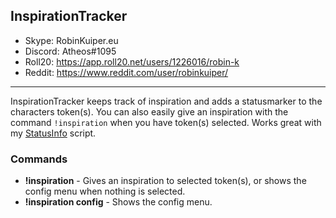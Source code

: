 ## InspirationTracker

* Skype: RobinKuiper.eu
* Discord: Atheos#1095
* Roll20: https://app.roll20.net/users/1226016/robin-k
* Reddit: https://www.reddit.com/user/robinkuiper/

---

InspirationTracker keeps track of inspiration and adds a statusmarker to the characters token(s). You can also easily give an inspiration with the command `!inspiration` when you have token(s) selected.
Works great with my [StatusInfo](https://github.com/RobinKuiper/Roll20APIScripts/tree/master/StatusInfo) script.

### Commands

* **!inspiration** - Gives an inspiration to selected token(s), or shows the config menu when nothing is selected.
* **!inspiration config** - Shows the config menu.